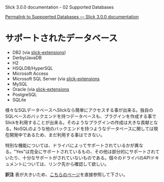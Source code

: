 Slick 3.0.0 documentation - 02 Supported Databases

[Permalink to Suppoerted Databases — Slick 3.0.0 documentation](http://slick.typesafe.com/doc/3.0.0/supported-databases.html)

サポートされたデータベース
===================

-   DB2 (via [slick-extensions](http://slick.typesafe.com/doc/3.0.0/extensions.html))
-   Derby/JavaDB
-   H2
-   HSQLDB/HyperSQL
-   Microsoft Access
-   Microsoft SQL Server (via [slick-extensions](http://slick.typesafe.com/doc/3.0.0/extensions.html)
-   MySQL
-   Oracle (via [slick-extensions](http://slick.typesafe.com/doc/3.0.0/extensions.html)
-   PostgreSQL
-   SQLite

様々なSQLデータベースへSlickなら簡単にアクセスする事が出来る。独自のSQLベースのバックエンドを持つデータベースも、プラグインを作成する事でSlickを利用することが出来る。そのようなプラグインの作成は大きな貢献となる。NoSQLのような他のバックエンドを持つようなデータベースに関しては現在開発中であるため、まだ利用する事はできない。

<!-- Other SQL databases can be accessed right away with a reduced feature set. Writing a fully featured plugin for your own SQL-based backend can be achieved with a reasonable amount of work. Support for other backends (like NoSQL) is under development but not yet available. -->

特別な機能については、ドライバによってサポートされているかが異なる。"Yes"は完全にサポートされているもの、その他は部分的にサポートされていたり、十分なサポートがされていないものである。個々のドライバのAPIドキュメントについては、リンク先から確認して欲しい。

<!-- The following capabilities are supported by the drivers. "Yes" means that a capability is fully supported. In other cases it may be partially supported or not at all. See the individual driver's API documentation for details. -->

**訳注**
表が大きいため、[こちらのページ](http://slick.typesafe.com/doc/3.0.0/supported-databases.html)を直接参照して下さい。
